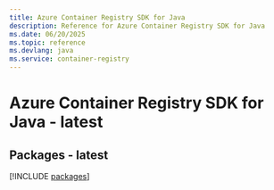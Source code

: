 ```yaml
---
title: Azure Container Registry SDK for Java
description: Reference for Azure Container Registry SDK for Java
ms.date: 06/20/2025
ms.topic: reference
ms.devlang: java
ms.service: container-registry
---
```

# Azure Container Registry SDK for Java - latest
## Packages - latest
[!INCLUDE [packages](container-registry-index.md)]